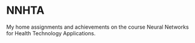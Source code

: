 # NNHTA
My home assignments and achievements on the course Neural Networks for Health Technology Applications.

